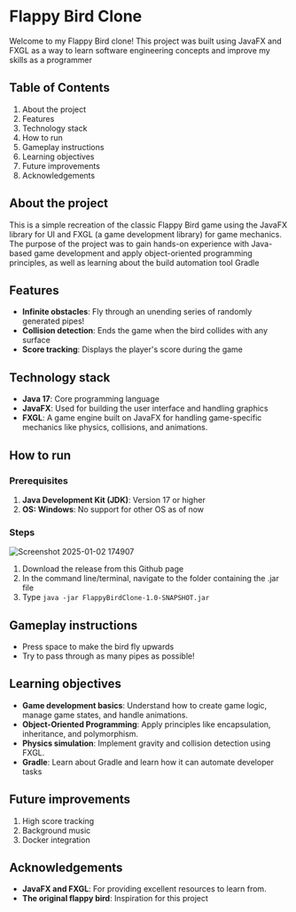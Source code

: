 # Flappy Bird Clone

Welcome to my Flappy Bird clone! This project was built using JavaFX and FXGL as a way to learn software engineering concepts and improve my skills as a programmer

## Table of Contents
1. About the project
2. Features
3. Technology stack
4. How to run
5. Gameplay instructions
6. Learning objectives
7. Future improvements
8. Acknowledgements

## About the project
This is a simple recreation of the classic Flappy Bird game using the JavaFX library for UI and FXGL (a game development library) for game mechanics. The purpose of the project was to gain hands-on experience with Java-based game development and apply object-oriented programming principles, as well as learning about the build automation tool Gradle

## Features
- **Infinite obstacles**: Fly through an unending series of randomly generated pipes!
- **Collision detection**: Ends the game when the bird collides with any surface
- **Score tracking**: Displays the player's score during the game

## Technology stack
- **Java 17**: Core programming language
- **JavaFX**: Used for building the user interface and handling graphics
- **FXGL**: A game engine built on JavaFX for handling game-specific mechanics like physics, collisions, and animations.

## How to run
### Prerequisites
1. **Java Development Kit (JDK)**: Version 17 or higher
2. **OS: Windows**: No support for other OS as of now

### Steps
![Screenshot 2025-01-02 174907](https://github.com/user-attachments/assets/2b4f6be1-829a-43f0-9183-7f3b9592b229)

1. Download the release from this Github page
2. In the command line/terminal, navigate to the folder containing the .jar file
3. Type `java -jar FlappyBirdClone-1.0-SNAPSHOT.jar`

## Gameplay instructions
- Press space to make the bird fly upwards
- Try to pass through as many pipes as possible!

## Learning objectives
- **Game development basics**: Understand how to create game logic, manage game states, and handle animations.
- **Object-Oriented Programming**: Apply principles like encapsulation, inheritance, and polymorphism.
- **Physics simulation**: Implement gravity and collision detection using FXGL.
- **Gradle**: Learn about Gradle and learn how it can automate developer tasks

## Future improvements
1. High score tracking
2. Background music
3. Docker integration


## Acknowledgements
- **JavaFX and FXGL**: For providing excellent resources to learn from.
- **The original flappy bird**: Inspiration for this project
